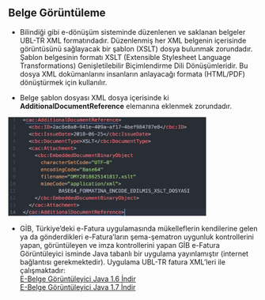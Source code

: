 ## Belge Görüntüleme
* Bilindiği gibi e-dönüşüm sisteminde düzenlenen ve saklanan belgeler UBL-TR XML formatındadır. Düzenlenmiş her XML belgenin içerisinde görüntüsünü sağlayacak bir şablon (XSLT) dosya bulunmak zorundadır. Şablon belgesinin formatı XSLT (Extensible Stylesheet Language Transformations) Genişletilebilir Biçimlendirme Dili Dönüşümleridir. Bu dosya XML dokümanlarını insanların anlayacağı formata (HTML/PDF) dönüştürmek için kullanılır.

* Belge şablon dosyası XML dosya içerisinde ki **AdditionalDocumentReference** elemanına eklenmek zorundadır.
<img src="/images/xslt_ekleme.png" height="200" width="400"/>

* GİB, Türkiye’deki e-Fatura uygulamasında mükelleflerin kendilerine gelen ya da gönderdikleri e-Fatura’ların şema-şematron uygunluk kontrollerini yapan, görüntüleyen ve imza kontrollerini yapan GİB e-Fatura Görüntüleyici isminde Java tabanlı bir uygulama yayınlamıştır (internet bağlantısı gerekmektedir). Uygulama UBL-TR fatura XML’leri ile çalışmaktadır: <br>
[E-Belge Görüntüleyici Java 1.6 İndir](http://www.efatura.gov.tr/EFaturaGoruntuleyici/Windows/EFaturaGoruntuleyici.jnlp)<br>
[E-Belge Görüntüleyici Java 1.7 İndir](http://www.efatura.gov.tr/EFaturaGoruntuleyici/Windows/Java17/EFaturaGoruntuleyici.jnlp)
